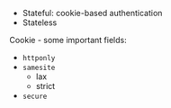 * Stateful: cookie-based authentication
* Stateless

Cookie - some important fields:  

* `httponly`  
* `samesite`  
    * lax
    * strict
* `secure`  
